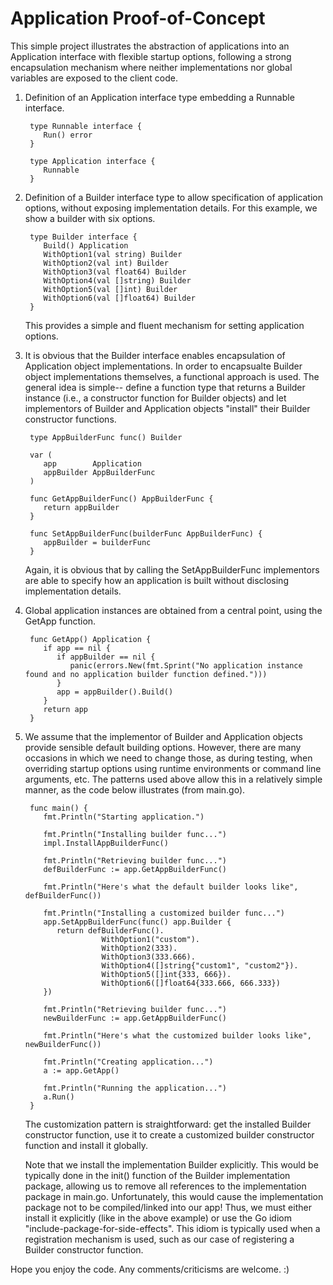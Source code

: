 # Application Proof-of-Concept

This simple project illustrates the abstraction of applications into an
Application interface with flexible startup options, following a strong
encapsulation mechanism where neither implementations nor global variables
are exposed to the client code.

   1) Definition of an Application interface type embedding a Runnable interface.

           type Runnable interface {
              Run() error
           }

           type Application interface {
              Runnable
           }

   2) Definition of a Builder interface type to allow specification of application
      options, without exposing implementation details. For this example, we show
      a builder with six options.

           type Builder interface {
              Build() Application
              WithOption1(val string) Builder 
              WithOption2(val int) Builder 
              WithOption3(val float64) Builder 
              WithOption4(val []string) Builder 
              WithOption5(val []int) Builder 
              WithOption6(val []float64) Builder 
           }

      This provides a simple and fluent mechanism for setting application options.

   3) It is obvious that the Builder interface enables encapsulation of Application 
      object implementations. In order to encapsualte Builder object implementations 
      themselves, a functional approach is used. The general idea is simple-- define
      a function type that returns a Builder instance (i.e., a constructor function
      for Builder objects) and let implementors of Builder and Application objects
      "install" their Builder constructor functions.

           type AppBuilderFunc func() Builder

           var (
              app        Application
              appBuilder AppBuilderFunc
           )

           func GetAppBuilderFunc() AppBuilderFunc {
              return appBuilder
           }

           func SetAppBuilderFunc(builderFunc AppBuilderFunc) {
              appBuilder = builderFunc
           }

      Again, it is obvious that by calling the SetAppBuilderFunc implementors are
      able to specify how an application is built without disclosing implementation
      details.

   4) Global application instances are obtained from a central point, using 
      the GetApp function.

           func GetApp() Application {
              if app == nil {
                 if appBuilder == nil {
                    panic(errors.New(fmt.Sprint("No application instance found and no application builder function defined.")))
                 }
                 app = appBuilder().Build()
              }
              return app
           }

   4) We assume that the implementor of Builder and Application objects provide 
      sensible default building options. However, there are many occasions in which
      we need to change those, as during testing, when overriding startup options
      using runtime environments or command line arguments, etc. The patterns used
      above allow this in a relatively simple manner, as the code below illustrates
      (from main.go).

           func main() {
              fmt.Println("Starting application.")

              fmt.Println("Installing builder func...")
              impl.InstallAppBuilderFunc()

              fmt.Println("Retrieving builder func...")
              defBuilderFunc := app.GetAppBuilderFunc()

              fmt.Println("Here's what the default builder looks like", defBuilderFunc())

              fmt.Println("Installing a customized builder func...")
              app.SetAppBuilderFunc(func() app.Builder {
                 return defBuilderFunc().
                           WithOption1("custom").
                           WithOption2(333).
                           WithOption3(333.666).
                           WithOption4([]string{"custom1", "custom2"}).
                           WithOption5([]int{333, 666}).
                           WithOption6([]float64{333.666, 666.333})
              })

              fmt.Println("Retrieving builder func...")
              newBuilderFunc := app.GetAppBuilderFunc()

              fmt.Println("Here's what the customized builder looks like", newBuilderFunc())

              fmt.Println("Creating application...")
              a := app.GetApp()

              fmt.Println("Running the application...")
              a.Run()
           }

      The customization pattern is straightforward: get the installed Builder constructor
      function, use it to create a customized builder constructor function and install it
      globally. 

      Note that we install the implementation Builder explicitly. This would be typically
      done in the init() function of the Builder implementation package, allowing us to 
      remove all references to the implementation package in main.go. Unfortunately, this 
      would cause the implementation package not to be compiled/linked into our app! Thus,
      we must either install it explicitly (like in the above example) or use the Go idiom
      "include-package-for-side-effects". This idiom is typically used when a registration 
      mechanism is used, such as our case of registering a Builder constructor function.

Hope you enjoy the code. Any comments/criticisms are welcome. :)